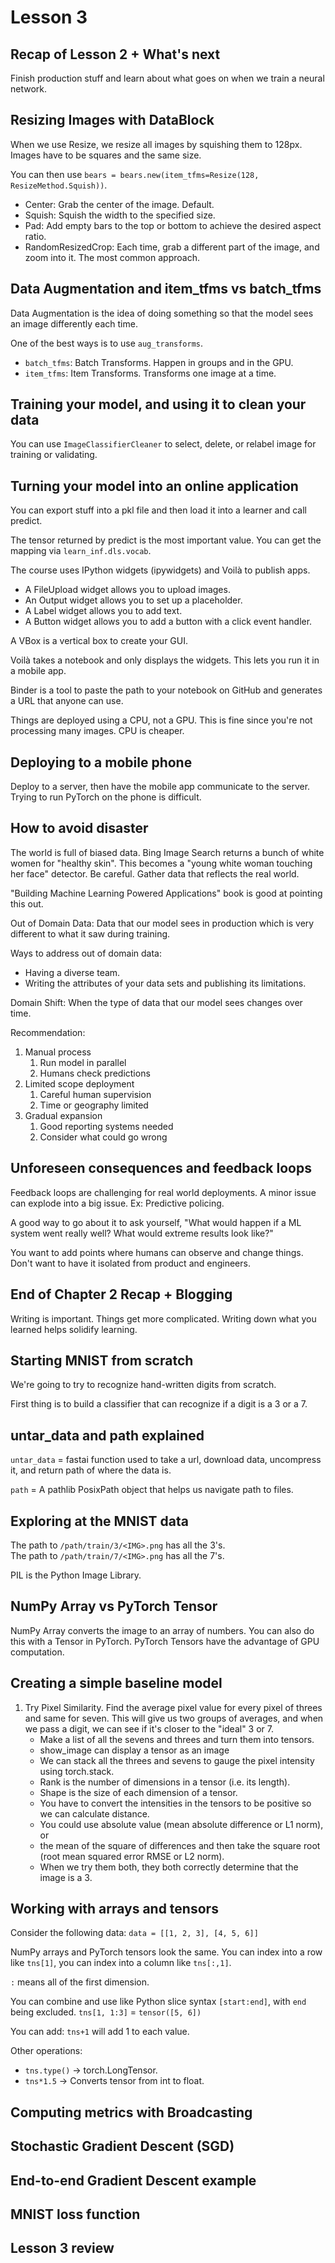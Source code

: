 # Lesson 3

## Recap of Lesson 2 + What's next

Finish production stuff and learn about what goes on when we train a neural network. 

## Resizing Images with DataBlock

When we use Resize, we resize all images by squishing them to 128px. Images have to be squares and the same size.

You can then use `bears = bears.new(item_tfms=Resize(128, ResizeMethod.Squish))`.
* Center: Grab the center of the image. Default.
* Squish: Squish the width to the specified size.
* Pad: Add empty bars to the top or bottom to achieve the desired aspect ratio.
* RandomResizedCrop: Each time, grab a different part of the image, and zoom into it. The most common approach. 

## Data Augmentation and item_tfms vs batch_tfms

Data Augmentation is the idea of doing something so that the model sees an image differently each time.

One of the best ways is to use `aug_transforms`.
* `batch_tfms`: Batch Transforms. Happen in groups and in the GPU.
* `item_tfms`: Item Transforms. Transforms one image at a time.

## Training your model, and using it to clean your data

You can use `ImageClassifierCleaner` to select, delete, or relabel image for training or validating.

## Turning your model into an online application

You can export stuff into a pkl file and then load it into a learner and call predict.

The tensor returned by predict is the most important value. You can get the mapping via `learn_inf.dls.vocab`.

The course uses IPython widgets (ipywidgets) and Voilà to publish apps.
* A FileUpload widget allows you to upload images.
* An Output widget allows you to set up a placeholder.
* A Label widget allows you to add text.
* A Button widget allows you to add a button with a click event handler.

A VBox is a vertical box to create your GUI.

Voilà takes a notebook and only displays the widgets. This lets you run it in a mobile app.

Binder is a tool to paste the path to your notebook on GitHub and generates a URL that anyone can use. 

Things are deployed using a CPU, not a GPU. This is fine since you're not processing many images. CPU is cheaper.

## Deploying to a mobile phone

Deploy to a server, then have the mobile app communicate to the server. Trying to run PyTorch on the phone is 
difficult.

## How to avoid disaster

The world is full of biased data. Bing Image Search returns a bunch of white women for "healthy skin". This becomes a
"young white woman touching her face" detector. Be careful. Gather data that reflects the real world.

"Building Machine Learning Powered Applications" book is good at pointing this out.

Out of Domain Data: Data that our model sees in production which is very different to what it saw during training.

Ways to address out of domain data:
* Having a diverse team.
* Writing the attributes of your data sets and publishing its limitations.

Domain Shift: When the type of data that our model sees changes over time. 

Recommendation:
1. Manual process
   1. Run model in parallel
   2. Humans check predictions
2. Limited scope deployment
   1. Careful human supervision
   2. Time or geography limited
3. Gradual expansion
   1. Good reporting systems needed
   2. Consider what could go wrong

## Unforeseen consequences and feedback loops

Feedback loops are challenging for real world deployments. A minor issue can explode into a big issue.
Ex: Predictive policing.

A good way to go about it to ask yourself, "What would happen if a ML system went really well? What would extreme
results look like?"

You want to add points where humans can observe and change things. Don't want to have it isolated from product and 
engineers.

## End of Chapter 2 Recap + Blogging

Writing is important. Things get more complicated. Writing down what you learned helps solidify learning.

## Starting MNIST from scratch

We're going to try to recognize hand-written digits from scratch. 

First thing is to build a classifier that can recognize if a digit is a 3 or a 7.

## untar_data and path explained

`untar_data` = fastai function used to take a url, download data, uncompress it, and return path of where the data is.

`path` = A pathlib PosixPath object that helps us navigate path to files.

## Exploring at the MNIST data

The path to `/path/train/3/<IMG>.png` has all the 3's.  
The path to `/path/train/7/<IMG>.png` has all the 7's.  

PIL is the Python Image Library.

## NumPy Array vs PyTorch Tensor

NumPy Array converts the image to an array of numbers. You can also do this with a Tensor in PyTorch.
PyTorch Tensors have the advantage of GPU computation.

## Creating a simple baseline model

1. Try Pixel Similarity. Find the average pixel value for every pixel of threes and same for seven. This will give
us two groups of averages, and when we pass a digit, we can see if it's closer to the "ideal" 3 or 7.
   * Make a list of all the sevens and threes and turn them into tensors.
   * show_image can display a tensor as an image
   * We can stack all the threes and sevens to gauge the pixel intensity using torch.stack.
   * Rank is the number of dimensions in a tensor (i.e. its length). 
   * Shape is the size of each dimension of a tensor.
   * You have to convert the intensities in the tensors to be positive so we can calculate distance.
   * You could use absolute value (mean absolute difference or L1 norm), or 
   * the mean of the square of differences and then take the square root (root mean squared error RMSE or L2 norm).
   * When we try them both, they both correctly determine that the image is a 3.

## Working with arrays and tensors

Consider the following data: `data = [[1, 2, 3], [4, 5, 6]]`

NumPy arrays and PyTorch tensors look the same. You can index into a row like `tns[1]`,
you can index into a column like `tns[:,1]`. 

`:` means all of the first dimension. 

You can combine and use like Python slice syntax `[start:end]`, with `end` being excluded.
`tns[1, 1:3]` = `tensor([5, 6])`

You can add: `tns+1` will add 1 to each value.

Other operations: 
* `tns.type()` -> torch.LongTensor.
* `tns*1.5` -> Converts tensor from int to float.

## Computing metrics with Broadcasting
## Stochastic Gradient Descent (SGD)
## End-to-end Gradient Descent example
## MNIST loss function
## Lesson 3 review 
